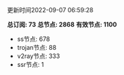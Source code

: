 更新时间2022-09-07 06:59:28

**总订阅: 73**
**总节点: 2868**
**有效节点: 1100**
- ss节点: 678
- trojan节点: 88
- v2ray节点: 333
- ssr节点: 1
